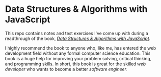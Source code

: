 # Data Structures & Algorithms with JavaScript

This repo contains notes and test exercises I've come up with during a readthrough of the book, [_Data Structures & Algorithms with JavaScript_](https://www.amazon.com/Data-Structures-Algorithms-JavaScript-approaches/dp/1449364934).

I highly recommend the book to anyone who, like me, has entered the web development field without any formal computer science education. This book is a huge help for improving your problem solving, critical thinking, and programming skills. In short, this book is great for the skilled _web developer_ who wants to become a better _software engineer_.
